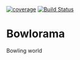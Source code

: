 [![coverage](https://codecov.io/gh/KurooUsagy/Bowlorama/branch/master/graph/badge.svg?token=hKnGj2eyu5)](https://codecov.io/gh/KurooUsagy/Bowlorama) [![Build Status](https://travis-ci.com/KurooUsagy/Bowlorama.svg?token=Fr7JrodEBUYNBBe6Di1V&branch=master)](https://travis-ci.com/KurooUsagy/Bowlorama)

# Bowlorama

Bowling world

